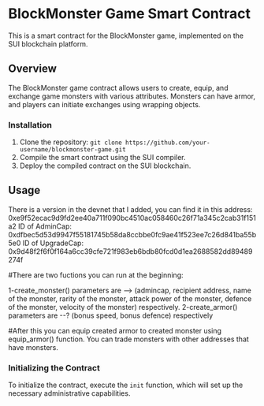 # BlockMonster Game Smart Contract

This is a smart contract for the BlockMonster game, implemented on the SUI blockchain platform.

## Overview

The BlockMonster game contract allows users to create, equip, and exchange game monsters with various attributes. Monsters can have armor, and players can initiate exchanges using wrapping objects.

### Installation

1. Clone the repository: `git clone https://github.com/your-username/blockmonster-game.git`
2. Compile the smart contract using the SUI compiler.
3. Deploy the compiled contract on the SUI blockchain.

## Usage

There is a version in the devnet that I added, you can find it in this address:
0xe9f52ecac9d9fd2ee40a711f090bc4510ac058460c26f71a345c2cab31f151a2
ID of AdminCap:
0xdfbec5d53d9947f55181745b58da8ccbbe0fc9ae41f523ee7c26d841ba55b5e0
ID of UpgradeCap:
0x9d48f2f6f0f164a6cc39cfe721f983eb6bdb80fcd0d1ea2688582dd89489274f

#There are two fuctions you can run at the beginning:

1-create_monster()
  parameters are --> (admincap, recipient address, name of the monster, rarity of the monster, attack power of the monster, defence of the monster, velocity of the monster) respectively.
2-create_armor()
  parameters are --? (bonus speed, bonus defence) respectively
  
#After this you can equip created armor to created monster using equip_armor() function. You can trade monsters with other addresses that have monsters.

### Initializing the Contract

To initialize the contract, execute the `init` function, which will set up the necessary administrative capabilities.

